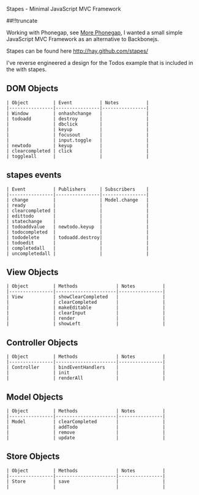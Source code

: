 Stapes - Minimal JavaScript MVC Framework 

[meta:author]: <> (Jonas Colmsjo)
[meta:title]: <> (Stapes - Minimal JavaScript MVC Framework )
[meta:date]: <> (2012-12-28)
[meta:nested:key]: <> (Metadata value)

##!!truncate


Working with Phonegap, see [More Phonegap](/121220_More-Phonegap),
I wanted a small simple JavaScript MVC Framework as an alternative to Backbonejs.

Stapes can be found here http://hay.github.com/stapes/

I've reverse engineered a design for the Todos example that is included in the with
stapes.


## DOM Objects

```
| Object         | Event          | Notes          |
|----------------|----------------|----------------|
| Window         | onhashchange   |                |
| todoadd        | destroy        |                |
|                | dbclick        |                |
|                | keyup          |                |
|                | focusout       |                |
|                | input.toggle   |                |
| newtodo        | keyup          |                |
| clearcompleted | click          |                |
| toggleall      |                |                |
```


## stapes events

```
| Event          | Publishers     | Subscribers    |
|----------------|----------------|----------------|
| change         |                | Model.change   |
| ready          |                |                |
| clearcompleted |                |                |
| edittodo       |                |                |
| statechange    |                |                |
| todoaddvalue   | newtodo.keyup  |                |
| todocompleted  |                |                |
| tododelete     | todoadd.destroy|                |
| todoedit       |                |                |
| completedall   |                |                |
| uncompletedall |                |                |
```


## View Objects

```
| Object         | Methods              | Notes          |
|----------------|----------------------|----------------|
| View           | showClearCompleted   |                |
|                | clearCompleted       |                |
|                | makeEditable         |                |
|                | clearInput           |                |
|                | render               |                |
|                | showLeft             |                |
```


## Controller Objects

```
| Object         | Methods              | Notes          |
|----------------|----------------------|----------------|
| Controller     | bindEventHandlers    |                |
|                | init                 |                |
|                | renderAll            |                |
```


## Model Objects

```
| Object         | Methods              | Notes          |
|----------------|----------------------|----------------|
| Model          | clearCompleted       |                |
|                | addTodo              |                |
|                | remove               |                |
|                | update               |                |
```

## Store Objects

```
| Object         | Methods              | Notes          |
|----------------|----------------------|----------------|
| Store          | save                 |                |
|                |                      |                |
```


